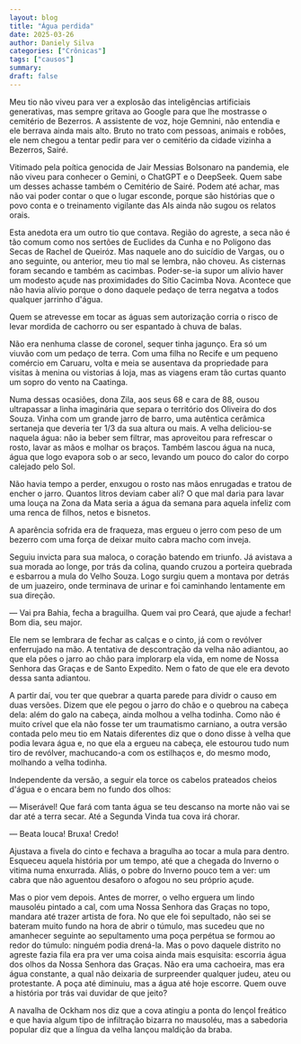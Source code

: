 ```yaml
---
layout: blog
title: "Água perdida"
date: 2025-03-26
author: Daniely Silva
categories: ["Crônicas"]
tags: ["causos"]
summary:
draft: false
---
```


Meu tio não viveu para ver a explosão das inteligências artificiais generativas, mas sempre gritava ao Google para que lhe mostrasse o cemitério de Bezerros. A assistente de voz, hoje Gemnini, não entendia e ele berrava ainda mais alto. Bruto no trato com pessoas, animais e robôes, ele nem chegou a tentar pedir para ver o cemitério da cidade vizinha a Bezerros, Sairé.

Vitimado pela poítica genocida de Jair Messias Bolsonaro na pandemia, ele não viveu para conhecer o Gemini, o ChatGPT e o DeepSeek. Quem sabe um desses achasse também o Cemitério de Sairé. Podem até achar, mas não vai poder contar o que o lugar esconde, porque são histórias que o povo conta e o treinamento vigilante das AIs ainda não sugou os relatos orais.

Esta anedota era um outro tio que contava. Região do agreste, a seca não é tão comum como nos sertões de Euclides da Cunha e no Polígono das Secas de Rachel de Queiróz. Mas naquele ano do suicídio de Vargas, ou o ano seguinte, ou anterior, meu tio mal se lembra, não choveu. As cisternas foram secando e também as cacimbas. Poder-se-ia supor um alívio haver um modesto açude nas proximidades do Sítio Cacimba Nova. Acontece que não havia alívio porque o dono daquele pedaço de terra negatva a todos qualquer jarrinho d'água.

Quem se atrevesse em tocar as águas sem autorização corria o risco de levar mordida de cachorro ou ser espantado à chuva de balas.

Não era nenhuma classe de coronel, sequer tinha jagunço. Era só um viuvão com um pedaço de terra. Com uma filha no Recife e um pequeno comércio em Caruaru, volta e meia se ausentava da propriedade para visitas à menina ou vistorias á loja, mas as viagens eram tão curtas quanto um sopro do vento na Caatinga.

Numa dessas ocasiões, dona Zila, aos seus 68 e cara de 88, ousou ultrapassar a linha imaginária que separa o território dos Oliveira do dos Souza. Vinha com um grande jarro de barro, uma autêntica cerâmica sertaneja que deveria ter 1/3 da sua altura ou mais. A velha deliciou-se naquela água: não ia beber sem filtrar, mas aproveitou para refrescar o rosto, lavar as mãos e molhar os braços. Também lascou água na nuca, água que logo evapora sob o ar seco, levando um pouco do calor do corpo calejado pelo Sol.

Não havia tempo a perder, enxugou o rosto nas mãos enrugadas e tratou de encher o jarro. Quantos litros deviam caber ali? O que mal daria para lavar uma louça na Zona da Mata seria a água da semana para aquela infeliz com uma renca de filhos, netos e bisnetos.

A aparência sofrida era de fraqueza, mas ergueu o jerro com peso de um bezerro com uma força de deixar muito cabra macho com inveja.

Seguiu invicta para sua maloca, o coração batendo em triunfo. Já avistava a sua morada ao longe, por trás da colina, quando cruzou a porteira quebrada e esbarrou a mula do Velho Souza. Logo surgiu quem a montava por detrás de um juazeiro, onde terminava de urinar e foi caminhando lentamente em sua direção.

— Vai pra Bahia, fecha a braguilha. Quem vai pro Ceará, que ajude a fechar! Bom dia, seu major.

Ele nem se lembrara de fechar as calças e o cinto, já com o revólver enferrujado na mão. A tentativa de descontração da velha não adiantou, ao que ela pôes o jarro ao chão para implorarp ela vida, em nome de Nossa Senhora das Graças e de Santo Expedito. Nem o fato de que ele era devoto dessa santa adiantou.

A partir daí, vou ter que quebrar a quarta parede para dividr o causo em duas versões. Dizem que ele pegou o jarro do chão e o quebrou na cabeça dela: além do galo na cabeça, ainda molhou a velha todinha. Como não é muito crível que ela não fosse ter um traumatismo carniano, a outra versão contada pelo meu tio em Natais diferentes diz que o dono disse à velha que podia levara água e, no que ela a ergueu na cabeça, ele estourou tudo num tiro de revólver, machucando-a com os estilhaços e, do mesmo modo, molhando a velha todinha.

Independente da versão, a seguir ela torce os cabelos prateados cheios d'água e o encara bem no fundo dos olhos:

— Miserável! Que fará com tanta água se teu descanso na morte não vai se dar até a terra secar. Até a Segunda Vinda tua cova irá chorar.

— Beata louca! Bruxa! Credo!

Ajustava a fivela do cinto e fechava a bragulha ao tocar a mula para dentro. Esqueceu aquela história por um tempo, até que a chegada do Inverno o vitima numa enxurrada. Aliás, o pobre do Inverno pouco tem a ver: um cabra que não aguentou desaforo o afogou no seu próprio açude.

Mas o pior vem depois. Antes de morrer, o velho erguera um lindo mausoléu pintado a cal, com uma Nossa Senhora das Graças no topo, mandara até trazer artista de fora. No que ele foi sepultado, não sei se bateram muito fundo na hora de abrir o túmulo, mas sucedeu que no amanhecer seguinte ao sepultamento uma poça perpétua se formou ao redor do túmulo: ninguém podia drená-la. Mas o povo daquele distrito no agreste fazia fila era pra ver uma coisa ainda mais esquisita: escorria água dos olhos da Nossa Senhora das Graças. Não era uma cachoeira, mas era água constante, a qual não deixaria de surpreender qualquer judeu, ateu ou protestante. A poça até diminuiu, mas a água até hoje escorre. Quem ouve a história por trás vai duvidar de que jeito?

A navalha de Ockham nos diz que a cova atingiu a ponta do lençol freático e que havia algum tipo de infiltração bizarra no mausoléu, mas a sabedoria popular diz que a língua da velha lançou maldição da braba.
